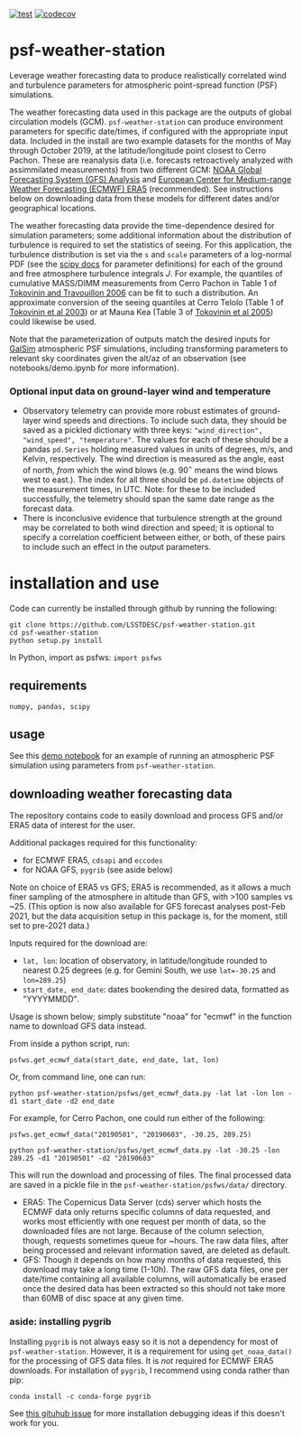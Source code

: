 [![test](https://github.com/LSSTDESC/psf-weather-station/actions/workflows/test.yaml/badge.svg)](https://github.com/LSSTDESC/psf-weather-station/actions/workflows/test.yaml)
[![codecov](https://codecov.io/gh/LSSTDESC/psf-weather-station/branch/master/graph/badge.svg?token=S8WZLZSRAW)](https://codecov.io/gh/LSSTDESC/psf-weather-station)

# psf-weather-station
Leverage weather forecasting data to produce realistically correlated wind and turbulence parameters for atmospheric point-spread function  (PSF) simulations.

The weather forecasting data used in this package are the outputs of global circulation models (GCM). 
`psf-weather-station` can produce environment parameters for specific date/times, if configured with the appropriate input data. 
Included in the install are two example datasets for the months of May through October 2019, at the latitude/longitude point closest to Cerro Pachon. 
These are reanalysis data (i.e. forecasts retroactively analyzed with assimmilated measurements) from two different GCM: [NOAA Global Forecasting System (GFS) Analysis](https://www.ncdc.noaa.gov/data-access/model-data/model-datasets/global-forcast-system-gfs) and [European Center for Medium-range Weather Forecasting (ECMWF) ERA5](https://www.ecmwf.int/en/forecasts/dataset/ecmwf-reanalysis-v5) (recommended). 
See instructions below on downloading data from these models for different dates and/or geographical locations.

The weather forecasting data provide the time-dependence desired for simulation parameters; some additional information about the distribution of turbulence is required to set the statistics of seeing. 
For this application, the turbulence distribution is set via the `s` and `scale` parameters of a log-normal PDF (see the [scipy docs](https://docs.scipy.org/doc/scipy/reference/generated/scipy.stats.lognorm.html) for parameter definitions) for each of the ground and free atmosphere turbulence integrals $J$. 
For example, the quantiles of cumulative MASS/DIMM measurements from Cerro Pachon in Table 1 of [Tokovinin and Travouillon 2006](https://ui.adsabs.harvard.edu/link_gateway/2006MNRAS.365.1235T/doi:10.1111/j.1365-2966.2005.09813.x) can be fit to such a distribution. 
An approximate conversion of the seeing quantiles at Cerro Telolo (Table 1 of [Tokovinin et al 2003](https://academic.oup.com/mnras/article/340/1/52/1130015)) or at Mauna Kea (Table 3 of [Tokovinin et al 2005](https://www.jstor.org/stable/10.1086/428930)) could likewise be used.

Note that the parameterization of outputs match the desired inputs for [GalSim](https://github.com/GalSim-developers/GalSim) atmospheric PSF simulations, including transforming parameters to relevant sky coordinates given the alt/az of an observation (see notebooks/demo.ipynb for more information).

### Optional input data on ground-layer wind and temperature
- Observatory telemetry can provide more robust estimates of ground-layer wind speeds and directions. 
To include such data, they should be saved as a pickled dictionary with three keys: `"wind_direction", "wind_speed", "temperature"`. 
The values for each of these should be a pandas `pd.Series` holding measured values in units of degrees, m/s, and Kelvin, respectively. 
The wind direction is measured as the angle, east of north, *from* which the wind blows (e.g. $90^{\circ}$ means the wind blows west to east.). 
The index for all three should be `pd.datetime` objects of the measurement times, in UTC. 
Note: for these to be included successfully, the telemetry should span the same date range as the forecast data.
- There is inconclusive evidence that turbulence strength at the ground may be correlated to both wind direction and speed; it is optional to specify a correlation coefficient between either, or both, of these pairs to include such an effect in the output parameters.

# installation and use
Code can currently be installed through github by running the following:

```
git clone https://github.com/LSSTDESC/psf-weather-station.git
cd psf-weather-station
python setup.py install
```

In Python, import as psfws:
`import psfws`

## requirements
`numpy, pandas, scipy`

## usage
See this [demo notebook](https://github.com/LSSTDESC/psf-weather-station/blob/master/notebooks/psf-weather-station-demo.ipynb) for an example of running an atmospheric PSF simulation using parameters from `psf-weather-station`.

## downloading weather forecasting data
The repository contains code to easily download and process GFS and/or ERA5 data of interest for the user.

Additional packages required for this functionality:
- for ECMWF ERA5, `cdsapi` and `eccodes`
- for NOAA GFS, `pygrib` (see aside below)

Note on choice of ERA5 vs GFS; ERA5 is recommended, as it allows a much finer sampling of the atmosphere in altitude than GFS, with >100 samples vs ~25. 
(This option is now also available for GFS forecast analyses post-Feb 2021, but the data acquisition setup in this package is, for the moment, still set to pre-2021 data.)

Inputs required for the download are:
- `lat, lon`: location of observatory, in latitude/longitude rounded to nearest 0.25 degrees (e.g. for Gemini South, we use `lat=-30.25` and `lon=289.25`)
- `start_date, end_date`: dates bookending the desired data, formatted as "YYYYMMDD". 

Usage is shown below; simply substitute "noaa" for "ecmwf" in the function name to download GFS data instead. 

From inside a python script, run:

`psfws.get_ecmwf_data(start_date, end_date, lat, lon)`

Or, from command line, one can run:

`python psf-weather-station/psfws/get_ecmwf_data.py -lat lat -lon lon -d1 start_date -d2 end_date`

For example, for Cerro Pachon, one could run either of the following:

`psfws.get_ecmwf_data("20190501", "20190603", -30.25, 289.25)`

`python psf-weather-station/psfws/get_ecmwf_data.py -lat -30.25 -lon 289.25 -d1 "20190501" -d2 "20190603"`


This will run the download and processing of files. The final processed data are saved in a pickle file in the `psf-weather-station/psfws/data/` directory.
- ERA5: The Copernicus Data Server (cds) server which hosts the ECMWF data only returns specific columns of data requested, and works most efficiently with one request per month of data, so the downloaded files are not large. 
Because of the column selection, though, requests sometimes queue for ~hours. 
The raw data files, after being processed and relevant information saved, are deleted as default. 
- GFS: Though it depends on how many months of data requested, this download may take a long time (1-10h). 
The raw GFS data files, one per date/time containing all available columns, will automatically be erased once the desired data has been extracted so this should not take more than 60MB of disc space at any given time. 

### aside: installing pygrib
Installing `pygrib` is not always easy so it is not a dependency for most of `psf-weather-station`. 
However, it is a requirement for using `get_noaa_data()` for the processing of GFS data files. 
It is *not* required for ECMWF ERA5 downloads. 
For installation of `pygrib`, I recommend using conda rather than pip:

`conda install -c conda-forge pygrib`

See [this gituhub issue](https://github.com/jswhit/pygrib/issues/115) for more installation debugging ideas if this doesn't work for you.
